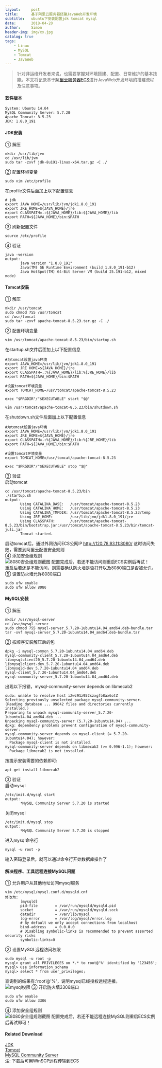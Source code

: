 ```yaml
---
layout:     post
title:      基于阿里云服务器搭建JavaWeb开发环境
subtitle:   ubuntu下安装配置jdk tomcat mysql
date:       2018-04-20
author:     Simon
header-img: img/xx.jpg
catalog: true
tags: 
    - Linux
    - MySQL
    - Tomcat
    - JavaWeb
---
```


>针对非运维开发者来说，也需要掌握对环境搭建、配置、日常维护的基本技能。本文将记录基于[阿里云服务器ECS](https://www.aliyun.com/)进行JavaWeb开发环境的搭建流程及注意事项。

#### 软件版本
```
System: Ubuntu 14.04
MySQL Community Server: 5.7.20
Apache Tomcat: 8.5.23
JDK: 1.8.0_191
```
#### JDK安装
① 解压
```
mkdir /usr/lib/jvm 
cd /usr/lib/jvm 
sudo tar -zxvf jdk-8u191-linux-x64.tar.gz -C ./  
```
② 配置环境变量  
```
sudo vim /etc/profile  
```
   在profile文件后面加上以下配置信息  
```
# jdk
export JAVA_HOME=/usr/lib/jvm/jdk1.8.0_191
export JRE_HOME=${JAVA_HOME}/jre
export CLASSPATH=.:${JAVA_HOME}/lib:${JAVA_HOME}/lib
export PATH=${JAVA_HOME}/bin:$PATH
```
③ 刷新配置文件
```
source /etc/profile
```
④ 验证
```
java -version
output:  
       java version "1.8.0_191"  
       Java(TM) SE Runtime Environment (build 1.8.0_191-b12)  
       Java HotSpot(TM) 64-Bit Server VM (build 25.191-b12, mixed mode)  
```
#### Tomcat安装
① 解压
```
mkdir /usr/tomcat
sudo chmod 755 /usr/tomcat
cd /usr/tomcat
sudo tar -zxvf apache-tomcat-8.5.23.tar.gz -C ./
```
② 配置环境变量  
```
vim /usr/tomcat/apache-tomcat-8.5.23/bin/startup.sh
```
在startup.sh文件后面加上以下配置信息
```
#为tomcat设置java环境
export JAVA_HOME=/usr/lib/jvm/jdk1.8.0_191
export JRE_HOME=${JAVA_HOME}/jre
export CLASSPATH=.:%{JAVA_HOME}/lib:%{JRE_HOME}/lib
export PATH=${JAVA_HOME}/bin:$PATH

#设置tomcat环境变量
export TOMCAT_HOME=/usr/tomcat/apache-tomcat-8.5.23

exec "$PRGDIR"/"$EXECUTABLE" start "$@"
```
```
vim /usr/tomcat/apache-tomcat-8.5.23/bin/shutdown.sh
```
在shutdown.sh文件后面加上以下配置信息
```
#为tomcat设置java环境
export JAVA_HOME=/usr/lib/jvm/jdk1.8.0_191
export JRE_HOME=${JAVA_HOME}/jre
export CLASSPATH=.:%{JAVA_HOME}/lib:%{JRE_HOME}/lib
export PATH=${JAVA_HOME}/bin:$PATH

#设置tomcat环境变量
export TOMCAT_HOME=/usr/tomcat/apache-tomcat-8.5.23

exec "$PRGDIR"/"$EXECUTABLE" stop "$@"
```
③ 验证  
启动tomcat
```
cd /usr/tomcat/apache-tomcat-8.5.23/bin
./startup.sh
output:
       Using CATALINA_BASE:   /usr/tomcat/apache-tomcat-8.5.23
       Using CATALINA_HOME:   /usr/tomcat/apache-tomcat-8.5.23
       Using CATALINA_TMPDIR: /usr/tomcat/apache-tomcat-8.5.23/temp
       Using JRE_HOME:        /usr/lib/jvm/jdk1.8.0_191/jre
       Using CLASSPATH:       /usr/tomcat/apache-tomcat-8.5.23/bin/bootstrap.jar:/usr/tomcat/apache-tomcat-8.5.23/bin/tomcat-juli.jar
       Tomcat started.
```
启动tomcat后，通过外网访问ECS公网IP http://120.78.93.11:8080/ 这时访问失败，需要到阿里云配置安全规则  
④ 添加安全组规则  
![8080安全组规则截图](https://github.com/SimonRepo/SimonRepo.github.io/raw/master/img/2018-04-08/config_safe_1.png)
配置完成后，若还不能访问则重启ECS实例后再试！  
重启后若还是不能访问，则需要确认防火墙是否打开以及8080端口是否被允许。  
⑤ 设置防火墙允许8080端口  
```
sudo ufw enable
sudo ufw allow 8080
```
#### MySQL安装
① 解压
```
mkdir /usr/mysql-server
cd /usr/mysql-server
sudo chmod 755 mysql-server_5.7.20-1ubuntu14.04_amd64.deb-bundle.tar
tar -xvf mysql-server_5.7.20-1ubuntu14.04_amd64.deb-bundle.tar
```
② 按顺序安装解压后的包
```
dpkg -i mysql-common_5.7.20-1ubuntu14.04_amd64.deb 
mysql-community-client_5.7.20-1ubuntu14.04_amd64.deb 
libmysqlclient20_5.7.20-1ubuntu14.04_amd64.deb 
libmysqlclient-dev_5.7.20-1ubuntu14.04_amd64.deb 
libmysqld-dev_5.7.20-1ubuntu14.04_amd64.deb 
mysql-client_5.7.20-1ubuntu14.04_amd64.deb 
mysql-community-server_5.7.20-1ubuntu14.04_amd64.deb
```  
出现以下报错，mysql-community-server depends on libmecab2
```
sudo: unable to resolve host iZwz91z952szxgfb8ax6otZ
Selecting previously unselected package mysql-community-server.
(Reading database ... 99642 files and directories currently installed.)
Preparing to unpack mysql-community-server_5.7.20-1ubuntu14.04_amd64.deb ...
Unpacking mysql-community-server (5.7.20-1ubuntu14.04) ...
dpkg: dependency problems prevent configuration of mysql-community-server:
mysql-community-server depends on mysql-client (= 5.7.20-1ubuntu14.04); however:
  Package mysql-client is not installed.
mysql-community-server depends on libmecab2 (>= 0.996-1.1); however:
  Package libmecab2 is not installed.
```
按提示安装需要的依赖即可:
```
apt-get install libmecab2
```
③ 验证  
启动mysql
```
/etc/init.d/mysql start
output:
       *MySQL Community Server 5.7.20 is started
```
关闭mysql
```
/etc/init.d/mysql stop
output:
       *MySQL Community Server 5.7.20 is stopped
```
进入mysql命令行
```
mysql -u root -p
```
输入密码登录后，就可以通过命令行开始数据库操作了
#### 解决程序、工具远程连接MySQL问题
① 允许用户从其他地址访问mysql服务
```
vim /etc/mysql/mysql.conf.d/mysqld.cnf
修改为:
       [mysqld]
       pid-file        = /var/run/mysqld/mysqld.pid
       socket          = /var/run/mysqld/mysqld.sock
       datadir         = /var/lib/mysql
       log-error       = /var/log/mysql/error.log
       # By default we only accept connections from localhost
       bind-address    = 0.0.0.0
       # Disabling symbolic-links is recommended to prevent assorted security risks
       symbolic-links=0
```
② 设置MySQL远程访问权限
```
sudo mysql -u root -p
mysql> grant all PRIVILEGES on *.* to root@'%' identified by '123456';
mysql> use information_schema
mysql> select * from user_privileges;
```
查询到的结果有:'root’@'%'，说明mysql已经授权远程连接。  
![mysql权限](https://github.com/SimonRepo/SimonRepo.github.io/raw/master/img/2018-04-08/mysql_1.png)
③ 开启防火墙3306端口  
```
sudo ufw enable
sudo ufw allow 3306
```
④ 添加安全组规则  
![8080安全组规则截图](https://github.com/SimonRepo/SimonRepo.github.io/raw/master/img/2018-04-08/mysql_2.png)
配置完成后，若还不能远程连接MySQL则重启ECS实例后再试即可！
  
#### Related Download
[JDK](https://www.oracle.com/technetwork/java/javase/downloads/index.html)  
[Tomcat](http://tomcat.apache.org/)  
[MySQL Community Server](https://dev.mysql.com/downloads/mysql/)  
注: 下载后可用WinSCP远程传输到ECS


